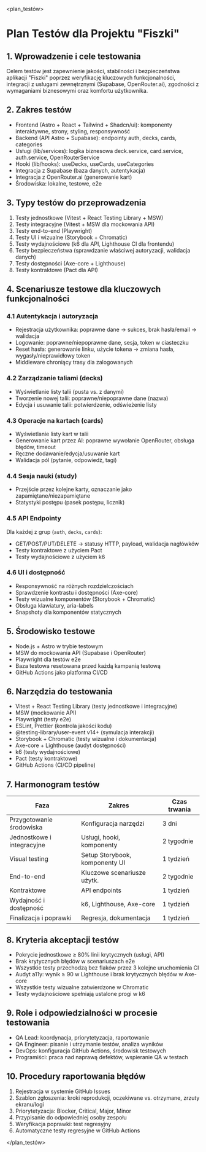 <plan_testów>

# Plan Testów dla Projektu "Fiszki"

## 1. Wprowadzenie i cele testowania  
Celem testów jest zapewnienie jakości, stabilności i bezpieczeństwa aplikacji "Fiszki" poprzez weryfikację kluczowych funkcjonalności, integracji z usługami zewnętrznymi (Supabase, OpenRouter.ai), zgodności z wymaganiami biznesowymi oraz komfortu użytkownika.

## 2. Zakres testów  
- Frontend (Astro + React + Tailwind + Shadcn/ui): komponenty interaktywne, strony, styling, responsywność  
- Backend (API Astro + Supabase): endpointy auth, decks, cards, categories  
- Usługi (lib/services): logika biznesowa deck.service, card.service, auth.service, OpenRouterService  
- Hooki (lib/hooks): useDecks, useCards, useCategories  
- Integracja z Supabase (baza danych, autentykacja)  
- Integracja z OpenRouter.ai (generowanie kart)  
- Środowiska: lokalne, testowe, e2e  

## 3. Typy testów do przeprowadzenia  
1. Testy jednostkowe (Vitest + React Testing Library + MSW)  
2. Testy integracyjne (Vitest + MSW dla mockowania API)  
3. Testy end-to-end (Playwright)  
4. Testy UI i wizualne (Storybook + Chromatic)  
5. Testy wydajnościowe (k6 dla API, Lighthouse CI dla frontendu)  
6. Testy bezpieczeństwa (sprawdzanie właściwej autoryzacji, walidacja danych)  
7. Testy dostępności (Axe-core + Lighthouse)
8. Testy kontraktowe (Pact dla API)

## 4. Scenariusze testowe dla kluczowych funkcjonalności  

### 4.1 Autentykacja i autoryzacja  
- Rejestracja użytkownika: poprawne dane → sukces, brak hasła/email → walidacja  
- Logowanie: poprawne/niepoprawne dane, sesja, token w ciasteczku  
- Reset hasła: generowanie linku, użycie tokena → zmiana hasła, wygasły/nieprawidłowy token  
- Middleware chroniący trasy dla zalogowanych  

### 4.2 Zarządzanie taliami (decks)  
- Wyświetlanie listy talii (pusta vs. z danymi)  
- Tworzenie nowej talii: poprawne/niepoprawne dane (nazwa)  
- Edycja i usuwanie talii: potwierdzenie, odświeżenie listy  

### 4.3 Operacje na kartach (cards)  
- Wyświetlanie listy kart w talii  
- Generowanie kart przez AI: poprawne wywołanie OpenRouter, obsługa błędów, timeout  
- Ręczne dodawanie/edycja/usuwanie kart  
- Walidacja pól (pytanie, odpowiedź, tagi)  

### 4.4 Sesja nauki (study)  
- Przejście przez kolejne karty, oznaczanie jako zapamiętane/niezapamiętane  
- Statystyki postępu (pasek postępu, licznik)  

### 4.5 API Endpointy  
Dla każdej z grup (`auth`, `decks`, `cards`):  
- GET/POST/PUT/DELETE → statusy HTTP, payload, walidacja nagłówków  
- Testy kontraktowe z użyciem Pact
- Testy wydajnościowe z użyciem k6

### 4.6 UI i dostępność  
- Responsywność na różnych rozdzielczościach  
- Sprawdzenie kontrastu i dostępności (Axe-core)
- Testy wizualne komponentów (Storybook + Chromatic)
- Obsługa klawiatury, aria-labels  
- Snapshoty dla komponentów statycznych

## 5. Środowisko testowe  
- Node.js + Astro w trybie testowym  
- MSW do mockowania API (Supabase i OpenRouter)  
- Playwright dla testów e2e  
- Baza testowa resetowana przed każdą kampanią testową  
- GitHub Actions jako platforma CI/CD

## 6. Narzędzia do testowania  
- Vitest + React Testing Library (testy jednostkowe i integracyjne)
- MSW (mockowanie API)
- Playwright (testy e2e)  
- ESLint, Prettier (kontrola jakości kodu)  
- @testing-library/user-event v14+ (symulacja interakcji)
- Storybook + Chromatic (testy wizualne i dokumentacja)
- Axe-core + Lighthouse (audyt dostępności)  
- k6 (testy wydajnościowe)
- Pact (testy kontraktowe)
- GitHub Actions (CI/CD pipeline)

## 7. Harmonogram testów  
| Faza                    | Zakres                        | Czas trwania |
|-------------------------|-------------------------------|--------------|
| Przygotowanie środowiska| Konfiguracja narzędzi         | 3 dni       |
| Jednostkowe i integracyjne | Usługi, hooki, komponenty  | 2 tygodnie   |
| Visual testing         | Setup Storybook, komponenty UI | 1 tydzień    |
| End-to-end             | Kluczowe scenariusze użytk.   | 2 tygodnie   |
| Kontraktowe            | API endpoints                 | 1 tydzień    |
| Wydajność i dostępność | k6, Lighthouse, Axe-core      | 1 tydzień    |
| Finalizacja i poprawki | Regresja, dokumentacja        | 1 tydzień    |

## 8. Kryteria akceptacji testów  
- Pokrycie jednostkowe ≥ 80% linii krytycznych (usługi, API)  
- Brak krytycznych błędów w scenariuszach e2e  
- Wszystkie testy przechodzą bez flaków przez 3 kolejne uruchomienia CI  
- Audyt a11y: wynik ≥ 90 w Lighthouse i brak krytycznych błędów w Axe-core
- Wszystkie testy wizualne zatwierdzone w Chromatic
- Testy wydajnościowe spełniają ustalone progi w k6

## 9. Role i odpowiedzialności w procesie testowania  
- QA Lead: koordynacja, priorytetyzacja, raportowanie  
- QA Engineer: pisanie i utrzymanie testów, analiza wyników  
- DevOps: konfiguracja GitHub Actions, środowisk testowych  
- Programiści: praca nad naprawą defektów, wspieranie QA w testach  

## 10. Procedury raportowania błędów  
1. Rejestracja w systemie GitHub Issues  
2. Szablon zgłoszenia: kroki reprodukcji, oczekiwane vs. otrzymane, zrzuty ekranu/logi  
3. Priorytetyzacja: Blocker, Critical, Major, Minor  
4. Przypisanie do odpowiedniej osoby zespołu  
5. Weryfikacja poprawki: test regresyjny  
6. Automatyczne testy regresyjne w GitHub Actions

</plan_testów>
